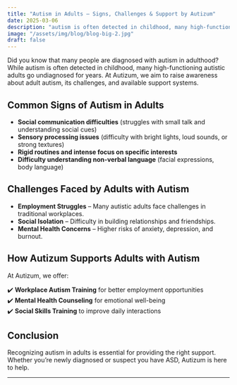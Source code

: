 ```yaml
---
title: "Autism in Adults – Signs, Challenges & Support by Autizum"
date: 2025-03-06
description: "autism is often detected in childhood, many high-functioning autistic adults go undiagnosed for years. At Autizum, we aim to raise awareness about adult autism, its challenges, and available support systems."
image: "/assets/img/blog/blog-big-2.jpg"
draft: false
---
```




Did you know that many people are diagnosed with autism in adulthood? While autism is often detected in childhood, many high-functioning autistic adults go undiagnosed for years. At Autizum, we aim to raise awareness about adult autism, its challenges, and available support systems.

## Common Signs of Autism in Adults

- **Social communication difficulties** (struggles with small talk and understanding social cues)
- **Sensory processing issues** (difficulty with bright lights, loud sounds, or strong textures)
- **Rigid routines and intense focus on specific interests**
- **Difficulty understanding non-verbal language** (facial expressions, body language)

## Challenges Faced by Adults with Autism

- **Employment Struggles** – Many autistic adults face challenges in traditional workplaces.
- **Social Isolation** – Difficulty in building relationships and friendships.
- **Mental Health Concerns** – Higher risks of anxiety, depression, and burnout.

## How Autizum Supports Adults with Autism

At Autizum, we offer:

✔️ **Workplace Autism Training** for better employment opportunities  
✔️ **Mental Health Counseling** for emotional well-being  
✔️ **Social Skills Training** to improve daily interactions  

## Conclusion

Recognizing autism in adults is essential for providing the right support. Whether you’re newly diagnosed or suspect you have ASD, Autizum is here to help.

---
